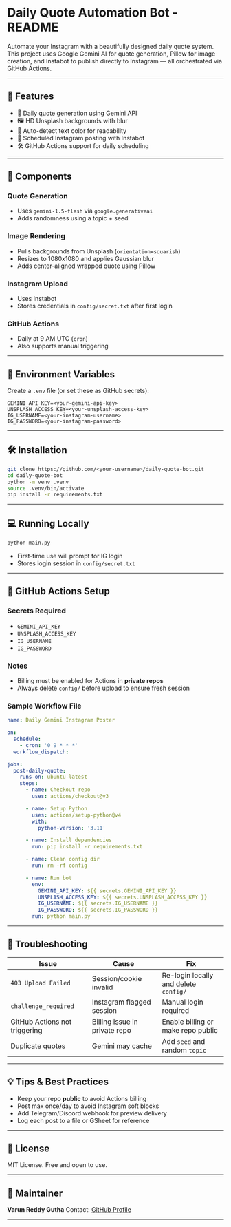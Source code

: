 # Daily Quote Automation Bot - README

Automate your Instagram with a beautifully designed daily quote system. This project uses Google Gemini AI for quote generation, Pillow for image creation, and Instabot to publish directly to Instagram — all orchestrated via GitHub Actions.

---

## 🚀 Features

* 🔮 Daily quote generation using Gemini API
* 🖼️ HD Unsplash backgrounds with blur
* 🧠 Auto-detect text color for readability
* 🤖 Scheduled Instagram posting with Instabot
* 🛠️ GitHub Actions support for daily scheduling

---

## 🧩 Components

### Quote Generation

* Uses `gemini-1.5-flash` via `google.generativeai`
* Adds randomness using a topic + seed

### Image Rendering

* Pulls backgrounds from Unsplash (`orientation=squarish`)
* Resizes to 1080x1080 and applies Gaussian blur
* Adds center-aligned wrapped quote using Pillow

### Instagram Upload

* Uses Instabot
* Stores credentials in `config/secret.txt` after first login

### GitHub Actions

* Daily at 9 AM UTC (`cron`)
* Also supports manual triggering

---

## 🔐 Environment Variables

Create a `.env` file (or set these as GitHub secrets):

```env
GEMINI_API_KEY=<your-gemini-api-key>
UNSPLASH_ACCESS_KEY=<your-unsplash-access-key>
IG_USERNAME=<your-instagram-username>
IG_PASSWORD=<your-instagram-password>
```

---

## 🛠️ Installation

```bash
git clone https://github.com/<your-username>/daily-quote-bot.git
cd daily-quote-bot
python -m venv .venv
source .venv/bin/activate
pip install -r requirements.txt
```

---

## 💻 Running Locally

```bash
python main.py
```

* First-time use will prompt for IG login
* Stores login session in `config/secret.txt`

---

## 🔄 GitHub Actions Setup

### Secrets Required

* `GEMINI_API_KEY`
* `UNSPLASH_ACCESS_KEY`
* `IG_USERNAME`
* `IG_PASSWORD`

### Notes

* Billing must be enabled for Actions in **private repos**
* Always delete `config/` before upload to ensure fresh session

### Sample Workflow File

```yaml
name: Daily Gemini Instagram Poster

on:
  schedule:
    - cron: '0 9 * * *'
  workflow_dispatch:

jobs:
  post-daily-quote:
    runs-on: ubuntu-latest
    steps:
      - name: Checkout repo
        uses: actions/checkout@v3

      - name: Setup Python
        uses: actions/setup-python@v4
        with:
          python-version: '3.11'

      - name: Install dependencies
        run: pip install -r requirements.txt

      - name: Clean config dir
        run: rm -rf config

      - name: Run bot
        env:
          GEMINI_API_KEY: ${{ secrets.GEMINI_API_KEY }}
          UNSPLASH_ACCESS_KEY: ${{ secrets.UNSPLASH_ACCESS_KEY }}
          IG_USERNAME: ${{ secrets.IG_USERNAME }}
          IG_PASSWORD: ${{ secrets.IG_PASSWORD }}
        run: python main.py
```

---

## 🧪 Troubleshooting

| Issue                         | Cause                         | Fix                                   |
| ----------------------------- | ----------------------------- | ------------------------------------- |
| `403 Upload Failed`           | Session/cookie invalid        | Re-login locally and delete `config/` |
| `challenge_required`          | Instagram flagged session     | Manual login required                 |
| GitHub Actions not triggering | Billing issue in private repo | Enable billing or make repo public    |
| Duplicate quotes              | Gemini may cache              | Add `seed` and random `topic`         |

---

## 💡 Tips & Best Practices

* Keep your repo **public** to avoid Actions billing
* Post max once/day to avoid Instagram soft blocks
* Add Telegram/Discord webhook for preview delivery
* Log each post to a file or GSheet for reference

---

## 📄 License

MIT License. Free and open to use.

---

## 👤 Maintainer

**Varun Reddy Gutha**
Contact: [GitHub Profile](https://github.com/varunredd)

---


